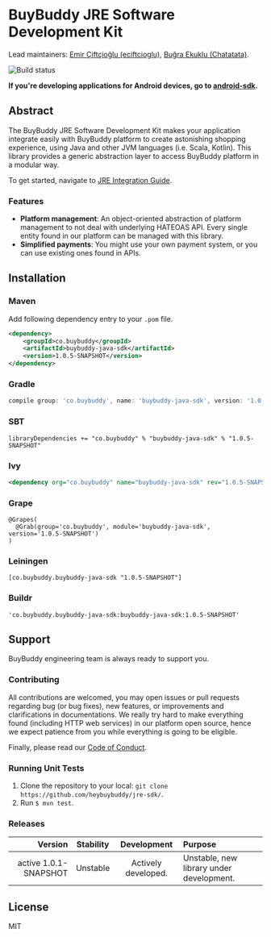 # BuyBuddy JRE Software Development Kit

Lead maintainers: [Emir Çiftçioğlu (eciftcioglu)](https://github.com/eciftcioglu/), [Buğra Ekuklu (Chatatata)](https://github.com/Chatatata/).

![Build status](https://img.shields.io/travis/heybuybuddy/jre-sdk.svg)

**If you're developing applications for Android devices, go to [android-sdk](https://github.com/heybuybuddy/android-sdk).**

## Abstract

The BuyBuddy JRE Software Development Kit makes your application integrate easily with BuyBuddy platform to create astonishing shopping experience, using Java and other JVM languages (i.e. Scala, Kotlin). 
This library provides a generic abstraction layer to access BuyBuddy platform in a modular way.

To get started, navigate to [JRE Integration Guide](https://github.com/heybuybuddy/BuyBuddyKit/).

### Features
- **Platform management**: An object-oriented abstraction of platform management to not deal with underlying HATEOAS API. Every single entity found in our platform can be managed with this library.
- **Simplified payments**: You might use your own payment system, or you can use existing ones found in APIs.

## Installation

### Maven

Add following dependency entry to your `.pom` file.

```xml
<dependency>
    <groupId>co.buybuddy</groupId>
    <artifactId>buybuddy-java-sdk</artifactId>
    <version>1.0.5-SNAPSHOT</version>
</dependency>
```

### Gradle

```groovy
compile group: 'co.buybuddy', name: 'buybuddy-java-sdk', version: '1.0.5-SNAPSHOT' 
```

### SBT

```
libraryDependencies += "co.buybuddy" % "buybuddy-java-sdk" % "1.0.5-SNAPSHOT"
```

### Ivy

```xml
<dependency org="co.buybuddy" name="buybuddy-java-sdk" rev="1.0.5-SNAPSHOT" />>
```

### Grape

```
@Grapes(
  @Grab(group='co.buybuddy', module='buybuddy-java-sdk', version='1.0.5-SNAPSHOT')
)
```

### Leiningen

```
[co.buybuddy.buybuddy-java-sdk "1.0.5-SNAPSHOT"]
```

### Buildr

```
'co.buybuddy.buybuddy-java-sdk:buybuddy-java-sdk:1.0.5-SNAPSHOT'
```

## Support
BuyBuddy engineering team is always ready to support you.

### Contributing
All contributions are welcomed, you may open issues or pull requests regarding bug (or bug fixes), new features, or improvements and clarifications in documentations.
We really try hard to make everything found (including HTTP web services) in our platform open source, hence we expect patience from you while everything is going to be eligible.

Finally, please read our [Code of Conduct](https://github.com/heybuybuddy/jre-sdk/blob/refactor/CODE_OF_CONDUCT.md).

### Running Unit Tests
1. Clone the repository to your local: `git clone https://github.com/heybuybuddy/jre-sdk/`.
2. Run `$ mvn test`.

### Releases

| Version                    | Stability   | Development                         | Purpose                                         |
| -------------------------: | :---------: | :---------------------------------: | :---------------------------------------------- |
| active 1.0.1-SNAPSHOT      | Unstable    | Actively developed.                 | Unstable, new library under development.        |

## License
MIT
